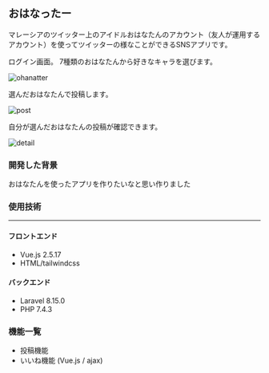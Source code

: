 <h2>おはなったー</h2>

マレーシアのツイッター上のアイドルおはなたんのアカウント（友人が運用するアカウント）を使ってツイッターの様なことができるSNSアプリです。


ログイン画面。
7種類のおはなたんから好きなキャラを選びます。

![ohanatter](https://user-images.githubusercontent.com/62654316/103500222-b3420f80-4e85-11eb-9606-9d26b3e4741e.png)


選んだおはなたんで投稿します。

![post](https://user-images.githubusercontent.com/62654316/103502349-ea1b2400-4e8b-11eb-99dd-3565e562a643.png)

自分が選んだおはなたんの投稿が確認できます。

![detail](https://user-images.githubusercontent.com/62654316/103500252-c48b1c00-4e85-11eb-9b35-0688dcd72fa7.png)


<h3>開発した背景</h3>
おはなたんを使ったアプリを作りたいなと思い作りました


<h3>使用技術</h3>
<hr>
<h4>フロントエンド</h4>
<ul>
<li>Vue.js 2.5.17</li>
<li>HTML/tailwindcss</li>
</ul>

<h4>バックエンド</h4>
<ul>
<li>Laravel 8.15.0</li>
<li>PHP 7.4.3 </li>
</ul>

<h3>機能一覧</h3>
<ul>
<li>投稿機能</li>
<li>いいね機能 (Vue.js / ajax) </li>
</ul>